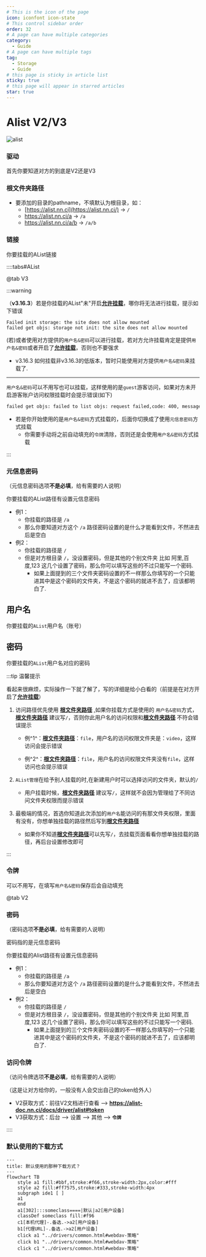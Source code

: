 ```yaml
---
# This is the icon of the page
icon: iconfont icon-state
# This control sidebar order
order: 32
# A page can have multiple categories
category:
  - Guide
# A page can have multiple tags
tag:
  - Storage
  - Guide
# this page is sticky in article list
sticky: true
# this page will appear in starred articles
star: true
---
```

# Alist V2/V3



![alist](/img/drivers/alist/alist.png)



### **驱动**

首先你要知道对方的到底是V2还是V3



### **根文件夹路径**

- 要添加的目录的pathname，不填默认为根目录，如：
  - [https://alist.nn.ci](https://alist.nn.ci/) -> `/`
  - https://alist.nn.ci/a -> `/a`
  - https://alist.nn.ci/a/b -> `/a/b`



### **链接**

你要挂载的AList链接





::::tabs#AList

@tab V3

:::warning

（**v3.16.3**）若是你挂载的AList"未"开启[**允许挂载**](../../config/site.md#允许挂载)，哪你将无法进行挂载，提示如下错误

```
Failed init storage: the site does not allow mounted
failed get objs: storage not init: the site does not allow mounted
```

(若)或者使用对方提供的`用户名&密码`可以进行挂载，若对方允许挂载肯定是提供`用户名&密码`或者开启了[**允许挂载**](../../config/site.md#允许挂载)，否则也不要强求

- v3.16.3 如何挂载非v3.16.3的低版本，暂时只能使用对方提供`用户名&密码`来挂载了.

-----

`用户名&密码`可以不用写也可以挂载，这样使用的是`guest`游客访问，如果对方未开启游客账户访问权限挂载时会提示错误(如下)

```bash
failed get objs: failed to list objs: request failed,code: 400, message: Key: 'LoginReq.Username' Error:Field validation for 'Username' failed on the 'required' tag
```

- 若是你开始使用的是`用户名&密码`方式挂载的，后面你切换成了使用`元信息密码`方式挂载
  - 你需要手动将之前自动填充的`令牌`清除，否则还是会使用`用户名&密码`方式挂载

:::

### **元信息密码**

（元信息密码选项**不是必填**，给有需要的人说明）

你要挂载的AList路径有设置元信息密码

- 例1：
  - 你挂载的路径是 `/a`
  - 那么你要知道对方这个 `/a` 路径密码设置的是什么才能看到文件，不然进去后是空白
- 例2：
  - 你挂载的路径是 `/`
  - 但是对方根目录 `/`，没设置密码，但是其他的个别文件夹 比如 阿里,百度,123 这几个设置了密码，那么你可以填写这些的不过只能写一个密码.
    - 如果上面提到的三个文件夹密码设置的不一样那么你填写的一个只能进其中是这个密码的文件夹，不是这个密码的就进不去了，应该都明白了.



## **用户名**

你要挂载的`AList`用户名（账号）

## **密码**

你要挂载的`AList`用户名对应的密码



:::tip 温馨提示

看起来很麻烦，实际操作一下就了解了，写的详细是给小白看的（前提是在对方开启了[**允许挂载**](../../config/site.md#允许挂载)）

1. 访问路径优先使用 [**根文件夹路径**](#根文件夹路径) ,如果你挂载方式是使用的 `用户名&密码`方式，[**根文件夹路径**](#根文件夹路径) 建议写`/`，否则你此用户名的访问权限和[**根文件夹路径**](#根文件夹路径) 不符会错误提示

   - 例^1^：[**根文件夹路径**](#根文件夹路径)：`file`，用户名的访问权限文件夹是：`video`，这样访问会提示错误

   - 例^2^：[**根文件夹路径**](#根文件夹路径)：`file`，用户名的访问权限文件夹没有`file`，这样访问也会提示错误

2. `AList管理`在给予别人挂载的时,在新建用户时可以选择访问的文件夹，默认的`/`
   - 用户挂载时候，[**根文件夹路径**](#根文件夹路径) 建议写`/`，这样就不会因为管理给了不同访问文件夹权限而提示错误

3. 最极端的情况，首选你知道此次添加的`用户名`能访问的有那文件夹权限，里面有没有，你想单独挂载的路径然后写到[**根文件夹路径**](#根文件夹路径)
   - 如果你不知道[**根文件夹路径**](#根文件夹路径)可以先写`/`，去挂载页面看看你想单独挂载的路径，再后台设置修改即可

:::



### **令牌**

可以不用写，在填写`用户名&密码`保存后会自动填充



@tab V2

### **密码**

（密码选项**不是必填**，给有需要的人说明）

密码指的是元信息密码

你要挂载的Alist路径有设置元信息密码

- 例1：
  - 你挂载的路径是 `/a`
  - 那么你要知道对方这个 `/a` 路径密码设置的是什么才能看到文件，不然进去后是空白
- 例2：
  - 你挂载的路径是 `/`
  - 但是对方根目录 `/`，没设置密码，但是其他的个别文件夹 比如 阿里,百度,123 这几个设置了密码，那么你可以填写这些的不过只能写一个密码.
    - 如果上面提到的三个文件夹密码设置的不一样那么你填写的一个只能进其中是这个密码的文件夹，不是这个密码的就进不去了，应该都明白了.



### **访问令牌**

（访问令牌选项**不是必填**，给有需要的人说明）

（这是让对方给你的，一般没有人会交出自己的token给外人）

- V2获取方式：前往V2文档进行查看 --> **https://alist-doc.nn.ci/docs/driver/alist#token**
- V3获取方式：后台 --> 设置 --> 其他 --> **`令牌`**

::::

### **默认使用的下载方式**

```mermaid
---
title: 默认使用的那种下载方式？
---
flowchart TB
    style a1 fill:#bbf,stroke:#f66,stroke-width:2px,color:#fff
    style a2 fill:#ff7575,stroke:#333,stroke-width:4px
    subgraph ide1 [ ]
    a1
    end
    a1[302]:::someclass====|默认|a2[用户设备]
    classDef someclass fill:#f96
    c1[本机代理]-.备选.->a2[用户设备]
    b1[代理URL]-.备选.->a2[用户设备]
    click a1 "../drivers/common.html#webdav-策略"
    click b1 "../drivers/common.html#webdav-策略"
    click c1 "../drivers/common.html#webdav-策略"
```

